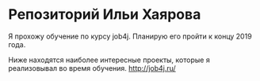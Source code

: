 # Репозиторий Ильи Хаярова

Я прохожу обучение по курсу job4j. Планирую его пройти к концу 2019 года.

Ниже находятся наиболее интересные проекты, которые я реализовывал во время обучения.
http://job4j.ru/